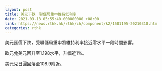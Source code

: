 ```yaml
---
layout: post
title: 美元下跌　聯儲局重申維持低利率
date: 2021-03-18 05:55:40.000000000 +08:00
link: https://news.rthk.hk/rthk/ch/component/k2/1581195-20210318.htm
categories: rthk
---
```


美元匯價下跌，受聯儲局重申將維持利率接近零水平一段時間影響。

歐元兌美元回升至1.198水平，升幅近1%。

美元兌日圓回落至108.9附近。
